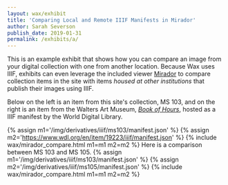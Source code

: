 ```yaml
---
layout: wax/exhibit
title: 'Comparing Local and Remote IIIF Manifests in Mirador'
author: Sarah Severson
publish_date: 2019-01-31
permalink: /exhibits/a/
---
```

This is an example exhibit that shows how you can compare an image from your digital collection with one from another location. Because Wax uses IIIF, exhibits can even leverage the included viewer [Mirador](http://projectmirador.org) to compare collection items in the site with items _housed at other institutions_ that publish their images using IIIF.

Below on the left is an item from this site's collection, MS 103, and on the right is an item from the Walters Art Museum, _[Book of Hours](https://www.wdl.org/en/item/19223/)_, hosted as a IIIF manifest by the World Digital Library.

{% assign m1='/img/derivatives/iiif/ms103/manifest.json' %}
{% assign m2='https://www.wdl.org/en/item/19223/iiif/manifest.json' %}
{% include wax/mirador_compare.html m1=m1 m2=m2 %}
Here is a comparison between MS 103 and MS 105. 
{% assign m1='/img/derivatives/iiif/ms103/manifest.json' %} {% assign m2='/img/derivatives/iiif/ms105/manifest.json' %}
{% include wax/mirador_compare.html m1=m1 m2=m2 %}
